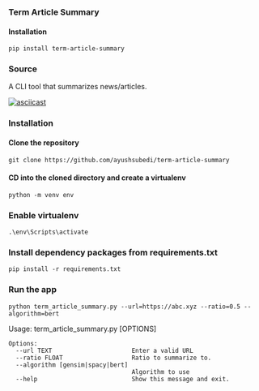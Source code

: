 ### Term Article Summary

#### Installation

`pip install term-article-summary`

### Source

A CLI tool that summarizes news/articles. 

[![asciicast](https://asciinema.org/a/gTgnbAKLweXtwcefoniU96Isn.svg)](https://asciinema.org/a/gTgnbAKLweXtwcefoniU96Isn)

### Installation

#### Clone the repository

`git clone https://github.com/ayushsubedi/term-article-summary`

#### CD into the cloned directory and create a virtualenv

`python -m venv env`

### Enable virtualenv

`.\env\Scripts\activate`

### Install dependency packages from requirements.txt

`pip install -r requirements.txt`

### Run the app

`python term_article_summary.py --url=https://abc.xyz --ratio=0.5 --algorithm=bert`

Usage: term_article_summary.py [OPTIONS]

```
Options:
  --url TEXT                      Enter a valid URL
  --ratio FLOAT                   Ratio to summarize to.
  --algorithm [gensim|spacy|bert]
                                  Algorithm to use
  --help                          Show this message and exit.
```

